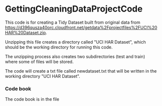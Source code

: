 GettingCleaningDataProjectCode
==============================
This code is for creating a Tidy Dataset built from original data from https://d396qusza40orc.cloudfront.net/getdata%2Fprojectfiles%2FUCI%20HAR%20Dataset.zip.

Unzipping this file creates a directory called "UCI HAR Dataset", which should be the working directory for running this code.

The unzipping process also creates two subdirectories (test and train) where some of files will be stored.

The code will create a txt file called newdataset.txt that will be written in the working directory "UCI HAR Dataset".

### Code book

The code book is in the file
